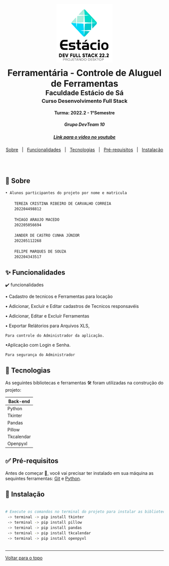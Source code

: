  <p></p>
 <h4 align="center">
 <img src="logo.png"/>
 </h4>	
 <h1 align="center" style="margin-top: -5px; margin-bottom: -30px;">Ferramentária - Controle de Aluguel de Ferramentas</h1>
 <h2 align="center" style="margin-bottom: -20px;">Faculdade Estácio de Sá</h2>
 <h3 align="center">Curso Desenvolvimento Full Stack</h3>
 <h4 align="center">Turma: 2022.2 - 1°Semestre </h4>
 <h5 align="center">Grupo DevTeam 10 </h5>
 <h5 align="center"><a href="https://youtu.be/qx0mgKRUd7I" target="_blank">Link para o video no youtube</a></h5>

<p align="center">
  <a href="#dart-sobre">Sobre</a> &#xa0; | &#xa0; 
  <a href="#sparkles-funcionalidades">Funcionalidades</a> &#xa0; | &#xa0; 
  <a href="#rocket-tecnologias">Tecnologias</a> &#xa0; | &#xa0; 
  <a href="#white_check_mark-pré-requisitos">Pré-requisitos</a> &#xa0; | &#xa0;
  <a href="#checkered_flag-começando">Instalação</a> &#xa0; 
<!--  <a href="#autor">Autor</a> -->
</p>


<br>
				
	
## :dart: Sobre ##

```sh
• Alunos participantes do projeto por nome e matricula

    TEREZA CRISTINA RIBEIRO DE CARVALHO CORREIA
    202204498812
    
    THIAGO ARAUJO MACEDO
    202205056694
    
    JANDER DE CASTRO CUNHA JÚNIOR
    202205112268
    
    FELIPE MARQUES DE SOUZA
    202204343517
```

## :sparkles: Funcionalidades ##

:heavy_check_mark: funcionalidades

• Cadastro de tecnicos e Ferramentas para locação

• Adicionar, Excluír e Editar cadastros de Tecnicos responsavéis

• Adicionar, Editar e Excluír Ferramentas 

• Exportar Relátorios para Arquivos XLS,
    
    Para controle do Administrador da aplicação.
•Aplicação com Login e Senha.
    
    Para segurança do Administrador

## :rocket: Tecnologias ##
 
As seguintes bibliotecas e ferramentas 🛠 foram utilizadas na construção do projeto:

<table>
    <thead>
        <th>Back-end</th>
    </thead>
    <tbody>
       <tr>
          <td>Python</td>
       </tr>
       <tr>
          <td>Tkinter</td>
       </tr> 
       <tr>
          <td>Pandas</td>
       </tr>    
       <tr>
          <td>Pillow</td>
       </tr>    
       <tr>
          <td>Tkcalendar</td>
       </tr>    
       <tr>
          <td>Openpyxl</td>
       </tr>
    </tbody>
</table>


## :white_check_mark: Pré-requisitos ##


Antes de começar 🏁, você vai precisar ter instalado em sua máquina as sequintes ferramentas:
[Git](https://git-scm.com/downloads) e [Python](https://www.python.org/downloads/).


## :checkered_flag: Instalação ##


```bash

# Execute os comandos no terminal do projeto para instalar as bibliotecas necessárias para execução.
 -> terminal -> pip install tkinter
 -> terminal -> pip install pillow
 -> terminal -> pip install pandas
 -> terminal -> pip install tkcalendar
 -> terminal -> pip install openpyxl
 
```

---

<a href="#top">Voltar para o topo</a>